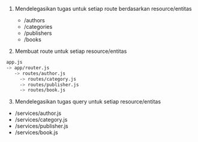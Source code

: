 1. Mendelegasikan tugas untuk setiap route berdasarkan resource/entitas

   - /authors
   - /categories
   - /publishers
   - /books

2. Membuat route untuk setiap resource/entitas

```bash
app.js
-> app/router.js
   -> routes/author.js
	 -> routes/category.js
	 -> routes/publisher.js
	 -> routes/book.js
```

3. Mendelegasikan tugas query untuk setiap resource/entitas

- /services/author.js
- /services/category.js
- /services/publisher.js
- /services/book.js

